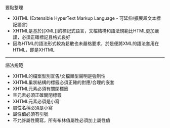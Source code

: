 要點整理
- XHTML (Extensible HyperText Markup Language - 可延伸/擴展超文本標記語言)
- XHTML是基於[[XML]]的標記式語言，文檔結構和語法規範比HTML更加嚴謹，必須正確標記且格式良好
- 因為HTML的語法形式較為鬆散也未嚴格要求，於是便將XML的語法套用在HTML，即是XHTML

---

語法規範
- XHTML的檔案型別宣告/文檔類型聲明是強制性
- XHTML巢狀結構的標籤必須正確的對應/合理的嵌套
- XHTML元素必須有關閉標籤
- 空元素必須正確關閉標籤
- XHTML元素必須是小寫
- 屬性名稱必須是小寫
- 屬性值必須有引號
- 不允許屬性簡寫，所有布林值屬性必須加上屬性值